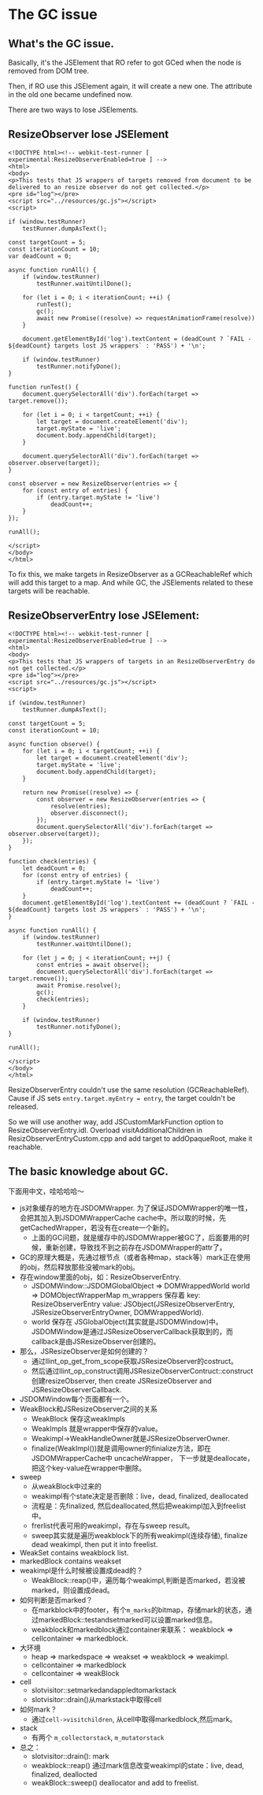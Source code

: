 # The GC issue

## What's the GC issue.

Basically, it's the JSElement that RO refer to got GCed when the node is removed from DOM tree.

Then, if RO use this JSElement again, it will create a new one. The attribute in the old one became undefined now.

There are two ways to lose JSElements. 

## ResizeObserver lose JSElement

```
<!DOCTYPE html><!-- webkit-test-runner [ experimental:ResizeObserverEnabled=true ] -->
<html>
<body>
<p>This tests that JS wrappers of targets removed from document to be delivered to an resize observer do not get collected.</p>
<pre id="log"></pre>
<script src="../resources/gc.js"></script>
<script>

if (window.testRunner)
    testRunner.dumpAsText();

const targetCount = 5;
const iterationCount = 10;
var deadCount = 0;

async function runAll() {
    if (window.testRunner)
        testRunner.waitUntilDone();

    for (let i = 0; i < iterationCount; ++i) {
        runTest();
        gc();
        await new Promise((resolve) => requestAnimationFrame(resolve))
    }

    document.getElementById('log').textContent = (deadCount ? `FAIL - ${deadCount} targets lost JS wrappers` : 'PASS') + '\n';

    if (window.testRunner)
        testRunner.notifyDone();
}

function runTest() {
    document.querySelectorAll('div').forEach(target => target.remove());

    for (let i = 0; i < targetCount; ++i) {
        let target = document.createElement('div');
        target.myState = 'live';
        document.body.appendChild(target);
    }

    document.querySelectorAll('div').forEach(target => observer.observe(target));
}

const observer = new ResizeObserver(entries => {
    for (const entry of entries) {
        if (entry.target.myState != 'live')
            deadCount++;
    }
});

runAll();

</script>
</body>
</html>

```

To fix this, we make targets in ResizeObserver as a GCReachableRef which will add this target to a map. And while GC, the JSElements related to these targets will be reachable.

## ResizeObserverEntry lose JSElement:

```
<!DOCTYPE html><!-- webkit-test-runner [ experimental:ResizeObserverEnabled=true ] -->
<html>
<body>
<p>This tests that JS wrappers of targets in an ResizeObserverEntry do not get collected.</p>
<pre id="log"></pre>
<script src="../resources/gc.js"></script>
<script>

if (window.testRunner)
    testRunner.dumpAsText();

const targetCount = 5;
const iterationCount = 10;

async function observe() {
    for (let i = 0; i < targetCount; ++i) {
        let target = document.createElement('div');
        target.myState = 'live';
        document.body.appendChild(target);
    }

    return new Promise((resolve) => {
        const observer = new ResizeObserver(entries => {
            resolve(entries);
            observer.disconnect();
        });
        document.querySelectorAll('div').forEach(target => observer.observe(target));
    });
}

function check(entries) {
    let deadCount = 0;
    for (const entry of entries) {
        if (entry.target.myState != 'live')
            deadCount++;
    }
    document.getElementById('log').textContent += (deadCount ? `FAIL - ${deadCount} targets lost JS wrappers` : 'PASS') + '\n';
}

async function runAll() {
    if (window.testRunner)
        testRunner.waitUntilDone();

    for (let j = 0; j < iterationCount; ++j) {
        const entries = await observe();
        document.querySelectorAll('div').forEach(target => target.remove());
        await Promise.resolve();
        gc();
        check(entries);
    }

    if (window.testRunner)
        testRunner.notifyDone();
}

runAll();

</script>
</body>
</html>

```

ResizeObserverEntry couldn't use the same resolution (GCReachableRef). Cause if JS sets `entry.target.myEntry = entry`, the target couldn't be released. 

So we will use another way, add JSCustomMarkFunction option to ResizeObserverEntry.idl. Overload visitAdditionalChildren in ResizObserverEntryCustom.cpp and add target to addOpaqueRoot, make it reachable. 

## The basic knowledge about GC.

下面用中文，哇哈哈哈～

- js对象缓存的地方在JSDOMWrapper. 为了保证JSDOMWrapper的唯一性，会把其加入到JSDOMWrapperCache cache中。所以取的时候，先getCachedWrapper，若没有在create一个新的。
  - 上面的GC问题，就是缓存中的JSDOMWrapper被GC了，后面要用的时候，重新创建，导致找不到之前存在JSDOMWrapper的attr了。
- GC的原理大概是，先通过根节点（或者各种map，stack等）mark正在使用的obj，然后释放那些没被mark的obj。
- 存在window里面的obj，如：ResizeObserverEntry.
  - JSDOMWindow::JSDOMGlobalObject => DOMWrappedWorld world => DOMObjectWrapperMap m_wrappers 保存着 key: ResizeObserverEntry value: JSObject(JSResizeObserverEntry, JSResizeObserverEntryOwner, DOMWrappedWorld).
  - world 保存在 JSGlobalObject(其实就是JSDOMWindow)中。 JSDOMWindow是通过JSResizeObserverCallback获取到的，而callback是由JSResizeObserver创建的。
- 那么，JSResizeObserver是如何创建的？
  - 通过llint_op_get_from_scope获取JSResizeObserver的costruct。
  - 然后通过llint_op_construct调用JSResizeObserverContruct::construct创建resizeObserver, then create JSResizeObserver and JSResizeObserverCallback.
- JSDOMWindow每个页面都有一个。
- WeakBlock和JSResizeObserver之间的关系
  - WeakBlock 保存这weakImpls
  - WeakImpls 就是wrapper中保存的value。
  - Weakimpl->WeakHandleOwner就是JSResizeObserverOwner.
  - finalize(WeakImpl())就是调用owner的finialize方法，即在JSDOMWrapperCache中 uncacheWrapper， 下一步就是deallocate， 把这个key-value在wrapper中删除。
- sweep
  - 从weakBlock中过来的
  - weakimpl有个state决定是否删除：live，dead, finalized, deallocated
  - 流程是：先finalized, 然后deallocated,然后把weakimpl加入到freelist中。
  - frerlist代表可用的weakimpl，存在与sweep result。
  - sweep其实就是遍历weakblock下的所有weakimpl(连续存储), finalize dead weakimpl, then put it into freelist.
- WeakSet contains weakblock list.
- markedBlock contains weakset
- weakimpl是什么时候被设置成dead的？
  - WeakBlock::reap()中，遍历每个weakimpl,判断是否marked，若没被marked，则设置成dead。
- 如何判断是否marked？
  - 在markblock中的footer，有个`m_marks`的bitmap，存储mark的状态，通过markedBlock::testandsetmarked可以设置marked信息。
  - weakblock和markedblock通过container来联系： weakblock => cellcontainer => markedblock.
- 大环境
  - heap => markedspace => weakset => weakblock => weakimpl.
  - cellcontainer => markedblock
  - cellcontainer => weakBlock
- cell
  - slotvisitor::setmarkedandappledtomarkstack
  - slotvisitor::drain()从markstack中取得cell
- 如何mark？
  - 通过`cell->visitchildren`, 从cell中取得markedblock,然后mark。
- stack
  - 有两个 `m_collectorstack`, `m_mutatorstack`
- 总之：
  - slotvisitor::drain(): mark
  - weakblock::reap() 通过mark信息改变weakimpl的state：live, dead, finalized, deallocted
  - weakBlock::sweep() deallocator and add to freelist.

